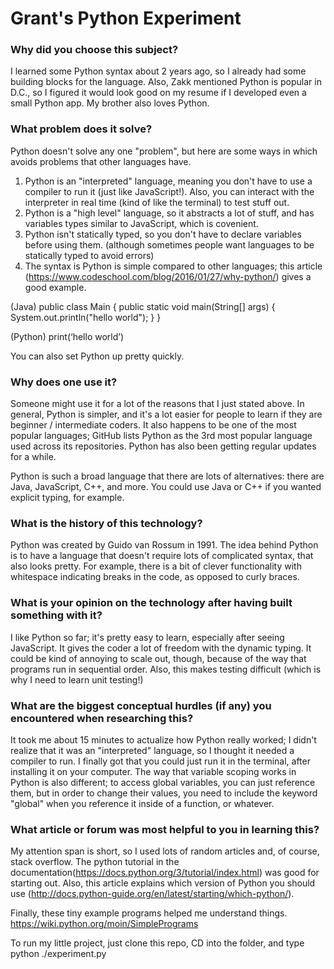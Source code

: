 # Grant's Python Experiment
### Why did you choose this subject?

I learned some Python syntax about 2 years ago, so I already had some building blocks for the language. Also, Zakk mentioned Python is popular in D.C., so I figured it would look good on my resume if I developed even a small Python app. My brother also loves Python.

### What problem does it solve?

Python doesn't solve any one "problem", but here are some ways in which avoids problems that other languages have.

1. Python is an "interpreted" language, meaning you don't have to use a compiler to run it (just like JavaScript!). Also, you can interact with the interpreter in real time (kind of like the terminal) to test stuff out.
2. Python is a "high level" language, so it abstracts a lot of stuff, and has variables types similar to JavaScript, which is covenient.
3. Python isn't statically typed, so you don't have to declare variables before using them. (although sometimes people want languages to be statically typed to avoid errors)
4. The syntax is Python is simple compared to other languages; this article (https://www.codeschool.com/blog/2016/01/27/why-python/) gives a good example. 

(Java)
public class Main {
  public static void main(String[] args) {
     System.out.println("hello world");
   }
}

(Python)
print(‘hello world’)

You can also set Python up pretty quickly.

### Why does one use it?

Someone might use it for a lot of the reasons that I just stated above. In general, Python is simpler, and it's a lot easier for people to learn if they are beginner / intermediate coders. It also happens to be one of the most popular languages; GitHub lists Python as the 3rd most popular language used across its repositories. Python has also been getting regular updates for a while.

Python is such a broad language that there are lots of alternatives: there are Java, JavaScript, C++, and more. You could use Java or C++ if you wanted explicit typing, for example.

### What is the history of this technology?

Python was created by Guido van Rossum in 1991. The idea behind Python is to have a language that doesn't require lots of complicated syntax, that also looks pretty. For example, there is a bit of clever functionality with whitespace indicating breaks in the code, as opposed to curly braces.

### What is your opinion on the technology after having built something with it?

I like Python so far; it's pretty easy to learn, especially after seeing JavaScript. It gives the coder a lot of freedom with the dynamic typing. It could be kind of annoying to scale out, though, because of the way that programs run in sequential order. Also, this makes testing difficult (which is why I need to learn unit testing!)

### What are the biggest conceptual hurdles (if any) you encountered when researching this?

It took me about 15 minutes to actualize how Python really worked; I didn't realize that it was an "interpreted" language, so I thought it needed a compiler to run. I finally got that you could just run it in the terminal, after installing it on your computer. The way that variable scoping works in Python is also different; to access global variables, you can just reference them, but in order to change their values, you need to include the keyword "global" when you reference it inside of a function, or whatever.

### What article or forum was most helpful to you in learning this?

My attention span is short, so I used lots of random articles and, of course, stack overflow. The python tutorial in the documentation(https://docs.python.org/3/tutorial/index.html) was good for starting out. Also, this article explains which version of Python you should use (http://docs.python-guide.org/en/latest/starting/which-python/).

Finally, these tiny example programs helped me understand things. https://wiki.python.org/moin/SimplePrograms

To run my little project, just clone this repo, CD into the folder, and type python ./experiment.py




